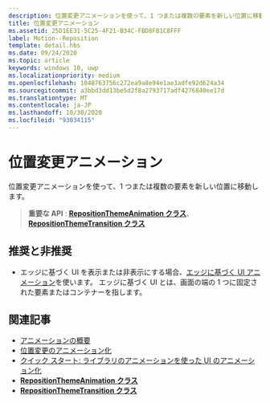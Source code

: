 ```yaml
---
description: 位置変更アニメーションを使って、1 つまたは複数の要素を新しい位置に移動します。
title: 位置変更アニメーション
ms.assetid: 25D1EE31-5C25-4F21-B34C-FBD8FB1C8FFF
label: Motion--Reposition
template: detail.hbs
ms.date: 09/24/2020
ms.topic: article
keywords: windows 10, uwp
ms.localizationpriority: medium
ms.openlocfilehash: 1048763756c272ea9a8e94e1ae3adfe92d624a34
ms.sourcegitcommit: a3bbd3dd13be5d2f8a2793717adf4276840ee17d
ms.translationtype: MT
ms.contentlocale: ja-JP
ms.lasthandoff: 10/30/2020
ms.locfileid: "93034115"
---
```

# <a name="reposition-animations"></a>位置変更アニメーション



位置変更アニメーションを使って、1 つまたは複数の要素を新しい位置に移動します。

> **重要な API** : [**RepositionThemeAnimation クラス**](/uwp/api/Windows.UI.Xaml.Media.Animation.RepositionThemeAnimation)、 [**RepositionThemeTransition クラス**](/uwp/api/Windows.UI.Xaml.Media.Animation.RepositionThemeTransition)

## <a name="dos-and-donts"></a>推奨と非推奨


-   エッジに基づく UI を表示または非表示にする場合、[エッジに基づく UI アニメーション](motion-edgebased.md)を使います。 エッジに基づく UI とは、画面の端の 1 つに固定された要素またはコンテナーを指します。


## <a name="related-articles"></a>関連記事

* [アニメーションの概要](./xaml-animation.md)
* [位置変更のアニメーション化](/previous-versions/windows/apps/jj649434(v=win.10))
* [クイック スタート: ライブラリのアニメーションを使った UI のアニメーション化](/previous-versions/windows/apps/hh452703(v=win.10))
* [**RepositionThemeAnimation クラス**](/uwp/api/Windows.UI.Xaml.Media.Animation.RepositionThemeAnimation)
* [**RepositionThemeTransition クラス**](/uwp/api/Windows.UI.Xaml.Media.Animation.RepositionThemeTransition)


 
